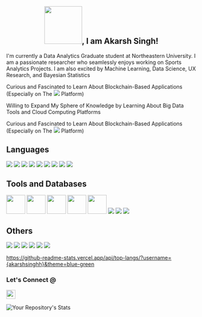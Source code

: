 <h2 align="center"><img src="https://c.tenor.com/kjVHIVqP6pAAAAAC/hello-rainbow-text.gif" width="100px">, I am Akarsh Singh!</h2>

I'm currently a Data Analytics Graduate student at Northeastern University. I am a passionate researcher who seamlessly enjoys working on Sports Analytics Projects. I am also excited by Machine Learning, Data Science, UX Research, and Bayesian Statistics 

Curious and Fascinated to Learn About Blockchain-Based Applications (Especially on The <img src="https://img.shields.io/badge/Ethereum-3C3C3D?style=for-the-badge&logo=Ethereum&logoColor=white"> Platform)

Willing to Expand My Sphere of Knowledge by Learning About Big Data Tools and Cloud Computing Platforms

Curious and Fascinated to Learn About Blockchain-Based Applications (Especially on The <img src="https://img.shields.io/badge/Ethereum-3C3C3D?style=for-the-badge&logo=Ethereum&logoColor=white"> Platform)


## Languages 
<span><img src="https://img.shields.io/badge/python-3670A0?style=for-the-badge&logo=python&logoColor=ffdd54"></span>
<img src="https://img.shields.io/badge/MySQL-00000F?style=for-the-badge&logo=mysql&logoColor=white">
<img src="https://img.shields.io/badge/C-00599C?style=for-the-badge&logo=c&logoColor=white">
<img src="https://img.shields.io/badge/C%2B%2B-00599C?style=for-the-badge&logo=c%2B%2B&logoColor=white">
<img src="https://img.shields.io/badge/HTML-239120?style=for-the-badge&logo=html5&logoColor=white">
<img src="https://img.shields.io/badge/CSS-239120?&style=for-the-badge&logo=css3&logoColor=white">
<img src="https://img.shields.io/badge/JavaScript-F7DF1E?style=for-the-badge&logo=javascript&logoColor=black ">
<img src="https://img.shields.io/badge/R-276DC3?style=for-the-badge&logo=r&logoColor=white ">
<img src="https://img.shields.io/badge/Solidity-%23363636.svg?style=for-the-badge&logo=solidity&logoColor=white">



## Tools and Databases

<span><img src="https://img.icons8.com/color/2x/tableau-software.png" width="50" height="50"/></span>
<img src="https://img.icons8.com/fluency/2x/jupyter.png" width="50" height="50"/>
<img src="https://img.icons8.com/color/2x/tensorflow.png" width="50" height="50"/>
<img src="https://img.icons8.com/color/2x/microsoft-excel-2019.png" width="50" height="50"/>
<img src="https://img.icons8.com/fluency/2x/spyder-ide.png" width="50" height="50"/>
<span><img src="https://img.icons8.com/ios/50/000000/mysql-logo.png"/></span>
<img src="https://img.icons8.com/color/50/000000/postgreesql.png"/>
<img src="https://img.icons8.com/color/48/000000/mongodb.png"/>



## Others
<span><img src="https://img.shields.io/badge/-RaspberryPi-C51A4A?style=for-the-badge&logo=Raspberry-Pi"/></span>
<img src="https://img.shields.io/badge/Postman-FF6C37?style=for-the-badge&logo=postman&logoColor=white" />
<img src="https://img.shields.io/badge/git-%23F05033.svg?style=for-the-badge&logo=git&logoColor=white"/>
<img src="https://img.shields.io/badge/scikit--learn-%23F7931E.svg?style=for-the-badge&logo=scikit-learn&logoColor=white"/>
<img src="https://img.shields.io/badge/Anaconda-%2344A833.svg?style=for-the-badge&logo=anaconda&logoColor=white"/>
<img src="https://img.shields.io/badge/adobeillustrator-%23FF9A00.svg?style=for-the-badge&logo=adobeillustrator&logoColor=white"/>

https://github-readme-stats.vercel.app/api/top-langs/?username={akarshsinghh}&theme=blue-green

### Let's Connect @ <a href="https://www.linkedin.com/in/akarshsinghh/">
  <img width="24px" src="https://cdn.jsdelivr.net/npm/simple-icons@v3/icons/linkedin.svg"  />
</a>


![Your Repository's Stats](https://github-readme-stats.vercel.app/api?username=akarshsinghh&show_icons=true)

